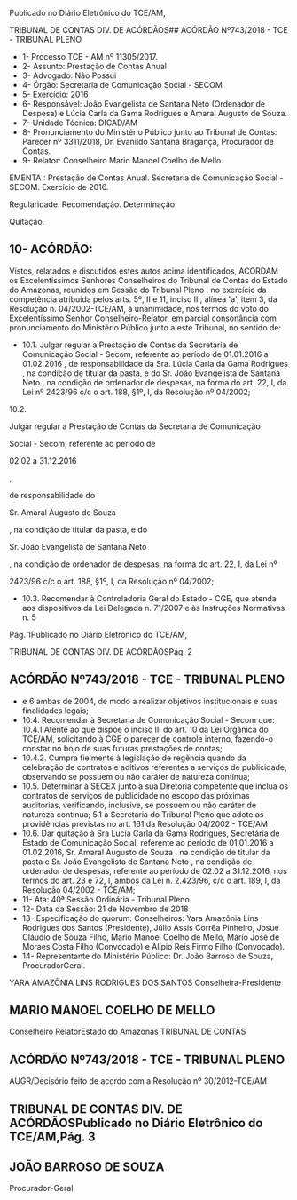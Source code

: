 Publicado  no  Diário Eletrônico do TCE/AM,

TRIBUNAL DE CONTAS DIV. DE  ACÓRDÃOS## ACÓRDÃO Nº743/2018 - TCE - TRIBUNAL PLENO

- 1- Processo TCE - AM nº 11305/2017.
- 2- Assunto: Prestação de Contas Anual
- 3- Advogado: Não Possui
- 4- Órgão: Secretaria de Comunicação Social - SECOM
- 5- Exercício: 2016
- 6- Responsável: João  Evangelista  de  Santana  Neto  (Ordenador  de  Despesa)  e  Lúcia Carla da Gama Rodrigues e Amaral Augusto de Souza.
- 7- Unidade Técnica: DICAD/AM
- 8- Pronunciamento  do Ministério  Público  junto  ao Tribunal  de Contas: Parecer  nº 3311/2018, Dr. Evanildo Santana Bragança, Procurador de Contas.
- 9- Relator: Conselheiro Mario Manoel Coelho de Mello.

EMENTA :  Prestação  de  Contas  Anual.  Secretaria de  Comunicação  Social  -  SECOM.  Exercício  de 2016.

Regularidade. Recomendação. Determinação.

Quitação.

## 10-  ACÓRDÃO:

Vistos, relatados e discutidos estes autos acima identificados, ACORDAM os Excelentíssimos Senhores Conselheiros do Tribunal de Contas do Estado do Amazonas, reunidos em Sessão do Tribunal Pleno , no exercício da competência atribuída pelos arts. 5º, II e 11, inciso III, alínea 'a', item 3, da Resolução n. 04/2002-TCE/AM, à unanimidade, nos termos do voto do Excelentíssimo Senhor Conselheiro-Relator, em parcial consonância com pronunciamento do Ministério Público junto a este Tribunal, no sentido de:

- 10.1. Julgar regular a Prestação de Contas da Secretaria de Comunicação Social - Secom, referente ao período de 01.01.2016  a 01.02.2016 ,  de responsabilidade da Sra. Lúcia  Carla  da  Gama  Rodrigues , na condição de titular da pasta, e do Sr. João Evangelista de Santana Neto , na condição de ordenador de despesas, na forma do art. 22, I, da Lei nº 2423/96 c/c o art. 188, §1º, I, da Resolução nº 04/2002;

10.2.

Julgar regular a  Prestação de Contas da Secretaria de Comunicação

Social  -  Secom,  referente  ao  período  de

02.02  a  31.12.2016

,

de responsabilidade  do

Sr.  Amaral  Augusto de Souza

,  na  condição de titular  da  pasta,  e  do

Sr.  João  Evangelista  de  Santana  Neto

,  na condição de ordenador de despesas, na forma do art. 22, I, da Lei nº

2423/96 c/c o art. 188, §1º, I, da Resolução nº 04/2002;

- 10.3.  Recomendar à  Controladoria  Geral  do Estado  - CGE, que atenda aos dispositivos da Lei Delegada n. 71/2007 e às Instruções Normativas n. 5

Pág. 1Publicado  no  Diário Eletrônico do TCE/AM,

TRIBUNAL DE CONTAS DIV. DE  ACÓRDÃOSPág. 2

## ACÓRDÃO Nº743/2018 - TCE - TRIBUNAL PLENO

- e 6 ambas de 2004,  de modo a realizar objetivos institucionais e suas finalidades legais;
- 10.4.  Recomendar à Secretaria de Comunicação Social - Secom que: 10.4.1  Atente ao que dispõe  o inciso  III do art. 10 da Lei Orgânica do TCE/AM,  solicitando  à  CGE  o  parecer  de  controle  interno,  fazendo-o constar no bojo de suas futuras prestações de contas;
- 10.4.2. Cumpra fielmente à legislação de regência quando da celebração de contratos e aditivos referentes a serviços de publicidade, observando se possuem ou não caráter de natureza contínua;
- 10.5.  Determinar à SECEX junto a sua Diretoria competente que inclua os contratos de serviços de publicidade no escopo das próximas auditorias, verificando, inclusive, se possuem ou não caráter de natureza contínua; 5.1 à Secretaria do Tribunal Pleno  que adote as providências previstas no art. 161 da Resolução 04/2002 - TCE/AM
- 10.6. Dar  quitação à  Sra  Lucia  Carla  da  Gama  Rodrigues, Secretária  de Estado de Comunicação Social, referente ao período de 01.01.2016 a 01.02.2016, Sr. Amaral  Augusto de Souza ,  na condição de titular da pasta  e Sr.  João  Evangelista  de  Santana  Neto , na  condição  de ordenador de despesas, referente ao período de 02.02 a 31.12.2016, nos termos do art. 23 e 72, I, ambos da Lei n. 2.423/96, c/c o art. 189, I, da Resolução 04/2002 - TCE/AM;
- 11-  Ata: 40ª Sessão Ordinária - Tribunal Pleno.
- 12-  Data da Sessão: 21 de Novembro de 2018
- 13-  Especificação  do  quorum: Conselheiros: Yara  Amazônia  Lins  Rodrigues  dos Santos (Presidente), Júlio Assis Corrêa Pinheiro, Josué Cláudio de Souza Filho, Mario Manoel Coelho de Mello, Mário José de Moraes Costa Filho (Convocado) e Alípio Reis Firmo Filho (Convocado).
- 14-  Representante do Ministério Público: Dr. João Barroso de Souza, ProcuradorGeral.

YARA AMAZÔNIA LINS RODRIGUES DOS SANTOS Conselheira-Presidente

## MARIO MANOEL COELHO DE MELLO

Conselheiro RelatorEstado do Amazonas TRIBUNAL DE CONTAS

## ACÓRDÃO Nº743/2018 - TCE - TRIBUNAL PLENO

AUGR/Decisório feito de acordo com a Resolução nº 30/2012-TCE/AM

## TRIBUNAL DE CONTAS DIV. DE  ACÓRDÃOSPublicado  no  Diário Eletrônico do TCE/AM,Pág. 3

## JOÃO BARROSO DE SOUZA

Procurador-Geral